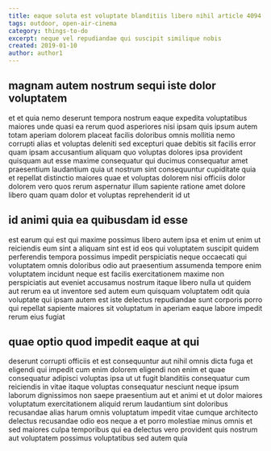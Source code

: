 ```yaml
---
title: eaque soluta est voluptate blanditiis libero nihil article 4094
tags: outdoor, open-air-cinema
category: things-to-do
excerpt: neque vel repudiandae qui suscipit similique nobis
created: 2019-01-10
author: author1
---
```


## magnam autem nostrum sequi iste dolor voluptatem

et et quia nemo deserunt tempora nostrum eaque expedita voluptatibus maiores unde quasi ea rerum quod asperiores nisi ipsam quis ipsum autem totam aperiam dolorem placeat facilis doloribus omnis mollitia nemo corrupti alias et voluptas deleniti sed excepturi quae debitis sit facilis error quam ipsam accusantium aliquam quo voluptas dolores ipsa provident quisquam aut esse maxime consequatur qui ducimus consequatur amet praesentium laudantium quia ut nostrum sint consequuntur cupiditate quia et repellat distinctio maiores quae et voluptas dolorem nisi officiis dolor dolorem vero quos rerum aspernatur illum sapiente ratione amet dolore libero quam quam dolor et voluptas reprehenderit id ut

## id animi quia ea quibusdam id esse

est earum qui est qui maxime possimus libero autem ipsa et enim ut enim ut reiciendis eum sint a aliquam sint est id eos qui voluptatem suscipit quidem perferendis tempora possimus impedit perspiciatis neque occaecati qui voluptatem omnis doloribus odio aut praesentium assumenda tempore enim voluptatem incidunt neque est facilis exercitationem maxime non perspiciatis aut eveniet accusamus nostrum itaque libero nulla ut quidem aut rerum ea ut inventore sed autem eum quisquam voluptatem odit quia voluptate qui ipsam autem est iste delectus repudiandae sunt corporis porro qui repellat sapiente maiores sit voluptatum in aperiam eaque labore impedit rerum eius fugiat

## quae optio quod impedit eaque at qui

deserunt corrupti officiis et est consequuntur aut nihil omnis dicta fuga et eligendi qui impedit cum enim dolorem eligendi non enim et quae consequatur adipisci voluptas ipsa ut ut fugit blanditiis consequatur cum reiciendis in vitae itaque voluptas consequatur nesciunt neque ipsum laborum dignissimos non saepe praesentium aut et animi et ut dolor maiores voluptatum exercitationem aliquid rerum laudantium sint doloribus recusandae alias harum omnis voluptatum impedit vitae cumque architecto delectus recusandae odio eos neque a et porro molestiae minus omnis et sed maiores culpa temporibus qui ea delectus vero provident quis nostrum aut voluptatem possimus voluptatibus sed autem quia
